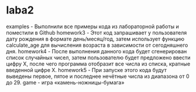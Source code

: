 # laba2
examples - Выполнили все примеры кода из лабораторной работы и поместили в Github 
homework3 - Этот код запрашивает у пользователя дату рождения в формате день/месяц/год, затем использует функцию calculate_age для вычисления возраста в зависимости от сегодняшнего дня.
homework4 - После выполнения данного кода будет сгенерирован список случайных чисел, затем пользователю будет предложено ввести цифру X, после чего программа отобразит все числа из списка, кратные введенной цифре X.
homework5 - При запуске этого кода будут выведены первое, пятое и последнее нечётные числа из диапазона от 0 до 29.
game -  игра «камень-ножницы-бумага»

